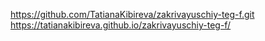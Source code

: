 https://github.com/TatianaKibireva/zakrivayuschiy-teg-f.git
https://tatianakibireva.github.io/zakrivayuschiy-teg-f/
